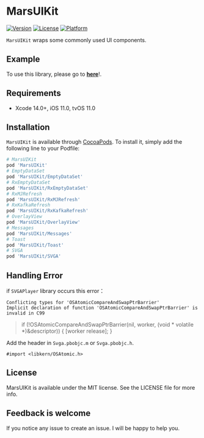 # MarsUIKit

[![Version](https://img.shields.io/cocoapods/v/MarsUIKit.svg?style=flat)](https://cocoapods.org/pods/MarsUIKit)
[![License](https://img.shields.io/cocoapods/l/MarsUIKit.svg?style=flat)](https://cocoapods.org/pods/MarsUIKit)
[![Platform](https://img.shields.io/cocoapods/p/MarsUIKit.svg?style=flat)](https://cocoapods.org/pods/MarsUIKit)

`MarsUIKit` wraps some commonly used UI components.

## Example

To use this library, please go to **[here](https://github.com/itenfay/FireKylin.git)**!.

## Requirements

* Xcode 14.0+, iOS 11.0, tvOS 11.0

## Installation

`MarsUIKit` is available through [CocoaPods](https://cocoapods.org). To install
it, simply add the following line to your Podfile:

```ruby
# MarsUIKit
pod 'MarsUIKit'
# EmptyDataSet
pod 'MarsUIKit/EmptyDataSet'
# RxEmptyDataSet
pod 'MarsUIKit/RxEmptyDataSet'
# RxMJRefresh
pod 'MarsUIKit/RxMJRefresh'
# RxKafkaRefresh
pod 'MarsUIKit/RxKafkaRefresh'
# OverlayView
pod 'MarsUIKit/OverlayView'
# Messages
pod 'MarsUIKit/Messages'
# Toast
pod 'MarsUIKit/Toast'
# SVGA
pod 'MarsUIKit/SVGA'
```

## Handling Error

if `SVGAPlayer` library occurs this error：

```
Conflicting types for 'OSAtomicCompareAndSwapPtrBarrier'
Implicit declaration of function 'OSAtomicCompareAndSwapPtrBarrier' is invalid in C99
```

> if (!OSAtomicCompareAndSwapPtrBarrier(nil, worker, (void * volatile *)&descriptor)) {
>    [worker release];
> }

Add the header in `Svga.pbobjc.m` or `Svga.pbobjc.h`.

```
#import <libkern/OSAtomic.h>
```

## License

MarsUIKit is available under the MIT license. See the LICENSE file for more info.

## Feedback is welcome

If you notice any issue to create an issue. I will be happy to help you.
